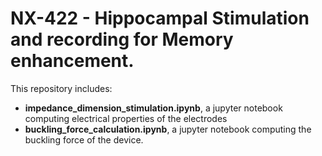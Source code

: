 # NX-422 - Hippocampal Stimulation and recording for Memory enhancement.


This repository includes:
- **impedance_dimension_stimulation.ipynb**, a jupyter notebook computing electrical properties of the electrodes
- **buckling_force_calculation.ipynb**, a jupyter notebook computing the buckling force of the device.
